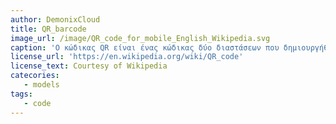 ```yaml
---
author: DemonixCloud
title: QR_barcode
image_url: /image/QR_code_for_mobile_English_Wikipedia.svg
caption: 'Ο κώδικας QR είναι ένας κώδικας δύο διαστάσεων που δημιουργήθηκε το 1994 για την ιαπωνική αυτοκινητοβιομηχανία. Πλέον, ο QR κώδικας είναι ο πιο διαδεδομένος δισδιάστατος κώδικας.'
license_url: 'https://en.wikipedia.org/wiki/QR_code'
license_text: Courtesy of Wikipedia
catecories:
   - models
tags:
   - code
---
```

